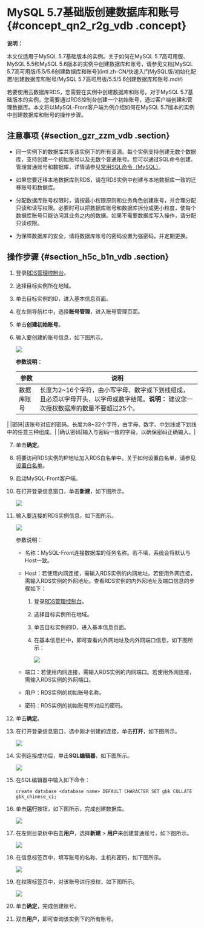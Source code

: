 # MySQL 5.7基础版创建数据库和账号 {#concept_qn2_r2g_vdb .concept}

**说明：** 

本文仅适用于MySQL 5.7基础版本的实例。关于如何在MySQL 5.7高可用版、MySQL 5.5和MySQL 5.6版本的实例中创建数据库和账号，请参见文档[MySQL 5.7高可用版/5.5/5.6创建数据库和账号](intl.zh-CN/快速入门MySQL版/初始化配置/创建数据库和账号/MySQL 5.7高可用版/5.5/5.6创建数据库和账号.md#)

若要使用云数据库RDS，您需要在实例中创建数据库和账号。对于MySQL 5.7基础版本的实例，您需要通过RDS控制台创建一个初始账号，通过客户端创建和管理数据库。本文将以MySQL-Front客户端为例介绍如何在MySQL 5.7版本的实例中创建数据库和账号的操作步骤。

## 注意事项 {#section_gzr_zzm_vdb .section}

-   同一实例下的数据库共享该实例下的所有资源。每个实例支持创建无数个数据库，支持创建一个初始账号以及无数个普通账号。您可以通过SQL命令创建、管理普通账号和数据库，详情请参见[常用SQL命令（MySQL）](https://www.alibabacloud.com/help/zh/doc-detail/43889.htm)。

-   如果您要迁移本地数据库到RDS，请在RDS实例中创建与本地数据库一致的迁移账号和数据库。

-   分配数据库账号权限时，请按最小权限原则和业务角色创建账号，并合理分配只读和读写权限。必要时可以把数据库账号和数据库拆分成更小粒度，使每个数据库账号只能访问其业务之内的数据。如果不需要数据库写入操作，请分配只读权限。

-   为保障数据库的安全，请将数据库账号的密码设置为强密码，并定期更换。


## 操作步骤 {#section_h5c_b1n_vdb .section}

1.  登录[RDS管理控制台](https://rds.console.aliyun.com/)。
2.  选择目标实例所在地域。
3.  单击目标实例的ID，进入基本信息页面。
4.  在左侧导航栏中，选择**账号管理**，进入账号管理页面。
5.  单击**创建初始账号**。
6.  输入要创建的账号信息，如下图所示。

    ![](http://static-aliyun-doc.oss-cn-hangzhou.aliyuncs.com/assets/img/7820/15329156082432_zh-CN.png)

    **参数说明：**

    |参数|说明|
    |--|--|
    |数据库账号|长度为2~16个字符，由小写字母、数字或下划线组成，且必须以字母开头，以字母或数字结尾。**说明：** 建议您一次授权数据库的数量不要超过25个。

|
    |密码|该账号对应的密码。长度为8~32个字符，由字母、数字、中划线或下划线中的任意三种组成。|
    |确认密码|输入与密码一致的字段，以确保密码正确输入。|

7.  单击****确定****。
8.  将要访问RDS实例的IP地址加入RDS白名单中。关于如何设置白名单，请参见[设置白名单](intl.zh-CN/快速入门MySQL版/初始化配置/设置白名单.md#)。
9.  启动MySQL-Front客户端。
10. 在打开登录信息窗口，单击**新建**，如下图所示。

    ![](http://static-aliyun-doc.oss-cn-hangzhou.aliyuncs.com/assets/img/7820/15329156082575_zh-CN.png)

11. 输入要连接的RDS实例信息，如下图所示。

    ![](http://static-aliyun-doc.oss-cn-hangzhou.aliyuncs.com/assets/img/7820/15329156082576_zh-CN.png)

    参数说明：

    -   名称：MySQL-Front连接数据库的任务名称。若不填，系统会将默认与Host一致。

    -   Host：若使用内网连接，需输入RDS实例的内网地址。若使用外网连接，需输入RDS实例的外网地址。查看RDS实例的内外网地址及端口信息的步骤如下：

        1.  登录[RDS管理控制台](https://rds.console.aliyun.com/)。
        2.  选择目标实例所在地域。
        3.  单击目标实例的ID，进入基本信息页面。
        4.  在基本信息栏中，即可查看内外网地址及内外网端口信息，如下图所示：

            ![](http://static-aliyun-doc.oss-cn-hangzhou.aliyuncs.com/assets/img/7820/15329156082577_zh-CN.png)

    -   端口：若使用内网连接，需输入RDS实例的内网端口。若使用外网连接，需输入RDS实例的外网端口。

    -   用户：RDS实例的初始账号名称。

    -   密码：RDS实例的初始账号所对应的密码。

12. 单击**确定**。
13. 在打开登录信息窗口，选中刚才创建的连接，单击**打开**，如下图所示。

    ![](http://static-aliyun-doc.oss-cn-hangzhou.aliyuncs.com/assets/img/7820/15329156082578_zh-CN.png)

14. 实例连接成功后，单击**SQL编辑器**，如下图所示。

    ![](http://static-aliyun-doc.oss-cn-hangzhou.aliyuncs.com/assets/img/7820/15329156082579_zh-CN.png)

15. 在SQL编辑器中输入如下命令：

    ```
    create database <database name> DEFAULT CHARACTER SET gbk COLLATE gbk_chinese_ci;
    ```

16. 单击**运行**按钮，如下图所示，完成创建数据库。

    ![](http://static-aliyun-doc.oss-cn-hangzhou.aliyuncs.com/assets/img/7820/15329156082580_zh-CN.png)

17. 在左侧目录树中右击**用户**，选择**新建** \> **用户**来创建普通账号，如下图所示。

    ![](http://static-aliyun-doc.oss-cn-hangzhou.aliyuncs.com/assets/img/7820/15329156082581_zh-CN.png)

18. 在信息标签页中，填写账号的名称、主机和密码，如下图所示。

    ![](http://static-aliyun-doc.oss-cn-hangzhou.aliyuncs.com/assets/img/7820/15329156082582_zh-CN.png)

19. 在权限标签页中，对该账号进行授权，如下图所示。

    ![](http://static-aliyun-doc.oss-cn-hangzhou.aliyuncs.com/assets/img/7820/15329156082583_zh-CN.png)

20. 单击**确定**，完成创建账号。
21. 双击**用户**，即可查询该实例下的所有账号。

